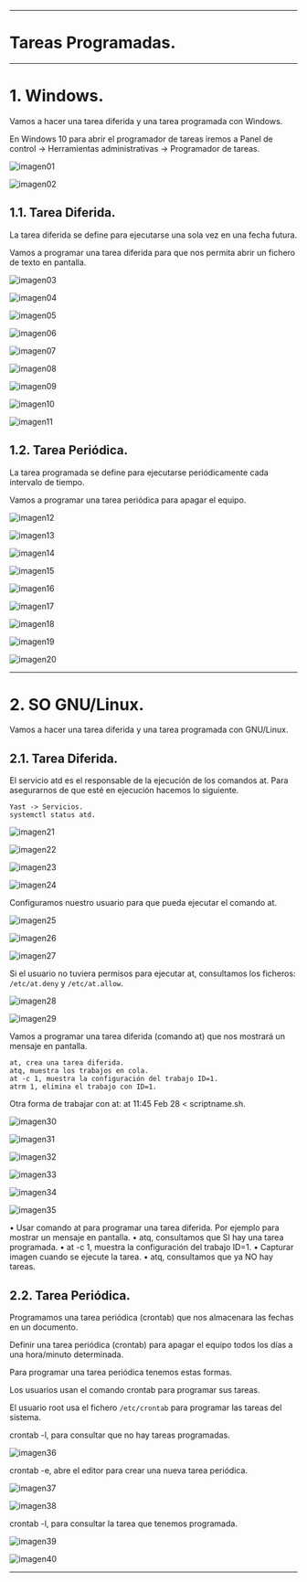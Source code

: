 ___

# **Tareas Programadas.**

---

# **1. Windows.**

Vamos a hacer una tarea diferida y una tarea programada con Windows.

En Windows 10 para abrir el programador de tareas iremos a Panel de control -> Herramientas administrativas -> Programador de tareas.

![imagen01](./images/01.png)

![imagen02](./images/02.png)

## **1.1. Tarea Diferida.**

La tarea diferida se define para ejecutarse una sola vez en una fecha futura.

Vamos a programar una tarea diferida para que nos permita abrir un fichero de texto en pantalla.

![imagen03](./images/03.png)

![imagen04](./images/04.png)

![imagen05](./images/05.png)

![imagen06](./images/06.png)

![imagen07](./images/07.png)

![imagen08](./images/08.png)

![imagen09](./images/09.png)

![imagen10](./images/10.png)

![imagen11](./images/11.png)

## **1.2. Tarea Periódica.**

La tarea programada se define para ejecutarse periódicamente cada intervalo de tiempo.

Vamos a programar una tarea periódica para apagar el equipo.

![imagen12](./images/12.png)

![imagen13](./images/13.png)

![imagen14](./images/14.png)

![imagen15](./images/15.png)

![imagen16](./images/16.png)

![imagen17](./images/17.png)

![imagen18](./images/18.png)

![imagen19](./images/19.png)

![imagen20](./images/20.png)

---

# **2. SO GNU/Linux.**

Vamos a hacer una tarea diferida y una tarea programada con GNU/Linux.

## **2.1. Tarea Diferida.**

El servicio atd es el responsable de la ejecución de los comandos at. Para asegurarnos de que esté en ejecución hacemos lo siguiente.

~~~
Yast -> Servicios.
systemctl status atd.
~~~

![imagen21](./images/21.png)

![imagen22](./images/22.png)

![imagen23](./images/23.png)

![imagen24](./images/24.png)

Configuramos nuestro usuario para que pueda ejecutar el comando at.

![imagen25](./images/25.png)

![imagen26](./images/26.png)

![imagen27](./images/27.png)

Si el usuario no tuviera permisos para ejecutar at, consultamos los ficheros: `/etc/at.deny` y `/etc/at.allow`.

![imagen28](./images/28.png)

![imagen29](./images/29.png)

Vamos a programar una tarea diferida (comando at) que nos mostrará un mensaje en pantalla.

~~~
at, crea una tarea diferida.
atq, muestra los trabajos en cola.
at -c 1, muestra la configuración del trabajo ID=1.
atrm 1, elimina el trabajo con ID=1.
~~~

Otra forma de trabajar con at: at 11:45 Feb 28 < scriptname.sh.

![imagen30](./images/30.png)

![imagen31](./images/31.png)

![imagen32](./images/32.png)

![imagen33](./images/33.png)

![imagen34](./images/34.png)

![imagen35](./images/35.png)

•	Usar comando at para programar una tarea diferida. Por ejemplo para mostrar un mensaje en pantalla.
•	atq, consultamos que SI hay una tarea programada.
•	at -c 1, muestra la configuración del trabajo ID=1.
•	Capturar imagen cuando se ejecute la tarea.
•	atq, consultamos que ya NO hay tareas.

## **2.2. Tarea Periódica.**

Programamos una tarea periódica (crontab) que nos almacenara las fechas en un documento.

Definir una tarea periódica (crontab) para apagar el equipo todos los días a una hora/minuto determinada.

Para programar una tarea periódica tenemos estas formas.

Los usuarios usan el comando crontab para programar sus tareas.

El usuario root usa el fichero `/etc/crontab` para programar las tareas del sistema.

crontab -l, para consultar que no hay tareas programadas.

![imagen36](./images/36.png)

crontab -e, abre el editor para crear una nueva tarea periódica.

![imagen37](./images/37.png)


![imagen38](./images/38.png)

crontab -l, para consultar la tarea que tenemos programada.

![imagen39](./images/39.png)

![imagen40](./images/40.png)





---

